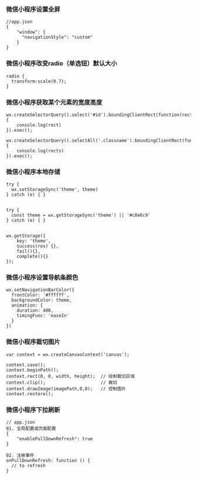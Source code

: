 ### 微信小程序设置全屏
~~~
//app.json
{
	"window": {
	  "navigationStyle": "custom" 
	}
}
~~~

### 微信小程序改变radio（单选钮）默认大小
~~~
radio {
  transform:scale(0.7);
}
~~~

### 微信小程序获取某个元素的宽度高度
~~~
wx.createSelectorQuery().select('#id').boundingClientRect(function(rect){
	console.log(rect)
}).exec();

wx.createSelectorQuery().selectAll('.classname').boundingClientRect(function(rects){
	console.log(rects)
}).exec();
~~~


### 微信小程序本地存储
~~~
try {
  wx.setStorageSync('theme', theme)
} catch (e) { }


try {
  const theme = wx.getStorageSync('theme') || '#c8e6c9'
} catch (e) { }


wx.getStorage({
	key: 'theme',
	success(res) {},
	fail(){},
	complete(){}
});

~~~

### 微信小程序设置导航条颜色
~~~
wx.setNavigationBarColor({
  frontColor: '#ffffff',
  backgroundColor: theme,
  animation: {
    duration: 400,
    timingFunc: 'easeIn'
  }
})
~~~

### 微信小程序裁切图片
~~~ 
var context = wx.createCanvasContext('canvas');

context.save();
context.beginPath();
context.rect(0, 0, width, height);  // 绘制裁切区域
context.clip();                     // 裁切
context.drawImage(imagePath,0,0);   // 控制图片
context.restore();
~~~

### 微信小程序下拉刷新
~~~
// app.json
01. 全局配置或页面配置
{
	"enablePullDownRefresh": true
}

02. 注册事件
onPullDownRefresh: function () {
  // to refresh
}
~~~



